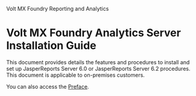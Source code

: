                      

Volt MX  Foundry Reporting and Analytics

Volt MX  Foundry Analytics Server Installation Guide
==================================================

This document provides details the features and procedures to install and set up JasperReports Server 6.0 or JasperReports Server 6.2 procedures. This document is applicable to on-premises customers.

You can also access the [Preface](Preface.md).
